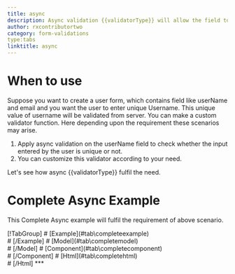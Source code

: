 ```yaml
---
title: async
description: Async validation {{validatorType}} will allow the field to validate the unique value from server for that perticular field. This async validation can be customized according to the need.
author: rxcontributortwo
category: form-validations
type:tabs
linktitle: async
---
```


# When to use
Suppose you want to create a user form, which contains field like userName and email and you want the user to enter unique Username. This unique value of username will be validated from server. You can make a custom validator function. Here depending upon the requirement these scenarios may arise. 

<ol class='showHideElement'>
    <li>Apply async validation on the userName field to check whether the input entered by the user is unique or not.</li>
    <li>You can customize this validator according to your need.</li>
</ol>
Let's see how async {{validatorType}} fulfil the need.

# Complete Async Example

This Complete Async example will fulfil the requirement of above scenario.

<div component="app-tabs" key="complete"></div>
[!TabGroup]
# [Example](#tab\completeexample)
<div component="app-example-runner" ref-component="app-async-complete"></div>
# [/Example]
# [Model](#tab\completemodel)
<div component="app-code" key="async-complete-model"></div> 
# [/Model]
# [Component](#tab\completecomponent)
<div component="app-code" key="async-complete-component"></div> 
# [/Component]
# [Html](#tab\completehtml)
<div component="app-code" key="async-complete-html"></div> 
# [/Html]
***